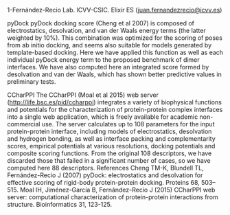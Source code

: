 1-Fernández-Recio Lab. ICVV-CSIC. Elixir ES (juan.fernandezrecio@icvv.es)

pyDock
pyDock docking score (Cheng et al 2007) is composed of electrostatics, desolvation, and van der Waals energy terms (the latter weighted by 10%). This combination was optimized for the scoring of poses from ab initio docking, and seems also suitable for models generated by template-based docking. Here we have applied this function as well as each individual pyDock energy term to the proposed benchmark of dimer interfaces. We have also computed here an integrated score formed by desolvation and van der Waals, which has shown better predictive values in preliminary tests. 

CCharPPI 
The CCharPPI (Moal et al 2015) web server (http://life.bsc.es/pid/ccharppi) integrates a variety of  biophysical functions and potentials for the characterization of protein-protein complex interfaces into a single web application, which is freely available for academic non-commercial use. The server  calculates up to 108 parameters for the input protein-protein interface, including models of  electrostatics, desolvation and hydrogen bonding, as well as interface packing and complementarity  scores, empirical potentials at various resolutions, docking potentials and composite scoring  functions.  From the original 108 descriptors, we have discarded those that failed in a significant number of cases, so we have computed here 88 descriptors.
References 
Cheng TM-K, Blundell TL, Fernández-Recio J (2007) pyDock: electrostatics and desolvation for effective scoring  of rigid-body protein-protein docking. Proteins 68, 503–515. 
Moal IH, Jiménez-García B, Fernández-Recio J (2015) CCharPPI web server: computational characterization of  protein-protein interactions from structure. Bioinformatics 31, 123-125.
